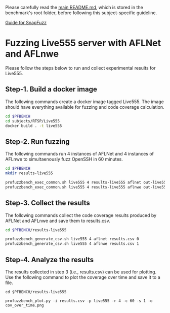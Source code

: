 Please carefully read the [main README.md](../../../README.md), which is stored in the benchmark's root folder, before following this subject-specific guideline.

[Guide for SnapFuzz](README-SnapFuzz.md)

# Fuzzing Live555 server with AFLNet and AFLnwe
Please follow the steps below to run and collect experimental results for Live555.

## Step-1. Build a docker image
The following commands create a docker image tagged Live555. The image should have everything available for fuzzing and code coverage calculation.

```bash
cd $PFBENCH
cd subjects/RTSP/Live555
docker build . -t live555
```

## Step-2. Run fuzzing
The following commands run 4 instances of AFLNet and 4 instances of AFLnwe to simultaenously fuzz OpenSSH in 60 minutes.

```bash
cd $PFBENCH
mkdir results-live555

profuzzbench_exec_common.sh live555 4 results-live555 aflnet out-live555-aflnet "-P RTSP -D 10000 -q 3 -s 3 -E -K -R" 3600 5 &
profuzzbench_exec_common.sh live555 4 results-live555 aflnwe out-live555-aflnwe "-D 10000 -K" 3600 5
```

## Step-3. Collect the results
The following commands collect the  code coverage results produced by AFLNet and AFLnwe and save them to results.csv.

```bash
cd $PFBENCH/results-live555

profuzzbench_generate_csv.sh live555 4 aflnet results.csv 0
profuzzbench_generate_csv.sh live555 4 aflnwe results.csv 1
```

## Step-4. Analyze the results
The results collected in step 3 (i.e., results.csv) can be used for plotting. Use the following command to plot the coverage over time and save it to a file.

```
cd $PFBENCH/results-live555

profuzzbench_plot.py -i results.csv -p live555 -r 4 -c 60 -s 1 -o cov_over_time.png
```
